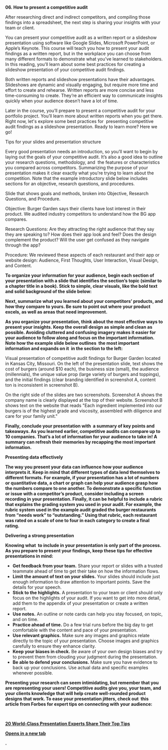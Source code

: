 
**06. How to present a competitive audit**

  

After researching direct and indirect competitors, and compiling those findings into a spreadsheet, the next step is sharing your insights with your team or client. 

You can present your competitive audit as a written report or a slideshow presentation using software like Google Slides, Microsoft PowerPoint, or Apple’s Keynote. This course will teach you how to present your audit findings as a written report, but in the workplace you can choose from many different formats to demonstrate what you’ve learned to stakeholders. In this reading, you’ll learn about some best practices for creating a slideshow presentation of your competitive audit findings. 

Both written reports and slideshow presentations have their advantages. Slideshows are dynamic and visually engaging, but require more time and effort to create and rehearse. Written reports are more concise and less time-consuming to create. They’re an efficient way to communicate insights quickly when your audience doesn’t have a lot of time. 

Later in the course, you’ll prepare to present a competitive audit for your portfolio project. You’ll learn more about written reports when you get there. Right now, let's explore some best practices for  presenting competitive audit findings as a slideshow presentation. Ready to learn more? Here we go!

Tips for your slides and presentation structure

Every good presentation needs an introduction, so you’ll want to begin by laying out the goals of your competitive audit. It’s also a good idea to outline your research questions, methodology, and  the features or characteristics you compared across competitors. Summarizing the purpose of your presentation makes it clear exactly what you're trying to learn about the competition. Note that the example introductory slide below includes sections for an objective, research questions, and procedures. 

  

Slide that shows goals and methods, broken into Objective, Research Questions, and Procedure.

Objective: Burger Garden says their clients have lost interest in their product. We audited industry competitors to understand how the BG app compares.

Research Questions: Are they attracting the right audience that they say they are speaking to? How does their app look and feel? Does the design complement the product? Will the user get confused as they navigate through the app?

Procedure: We reviewed these aspects of each restaurant and their app or website design: Audience, First Thoughts, User Interaction, Visual Design, and Content.

**To organize your information for your audience, begin each section of your presentation with a slide that identifies the section’s topic (similar to a chapter title in a book). Stick to simple, clear visuals, like the bold text and solid background of the slide below:** 

  

  

**Next, summarize what you learned about your competitors’ products, and how they compare to yours. Be sure to point out where your product excels, as well as areas that need improvement.**

**As you organize your presentation, think about the most effective ways to present your insights. Keep the overall design as simple and clean as possible. Avoiding cluttered and confusing imagery makes it easier for your audience to follow along and focus on the important information. Note how the example slide below outlines  the most important information and expands on it  in the section to the left:**

  

Visual presentation of competitive audit findings for Burger Garden located in Kansas City, Missouri. On the left of the presentation slide, text shows the cost of burgers (around $10 each), the business size (small), the audience (millennials), the unique value prop (large variety of burgers and toppings), and the initial findings (clear branding identified in screenshot A, content ton is inconsistent in screenshot B).

On the right side of the slides are two screenshots. Screenshot A shows the company name is clearly displayed at the top of their website. Screenshot B shows text on the website that reads "Each ingredient implemented into our burgers is of the highest grade and viscosity, assembled with diligence and care for your family unit."

**Finally, conclude your presentation with  a summary of key points and takeaways. As you learned earlier, competitive audits can compare up to 10 companies. That’s a lot of information for your audience to take in! A summary can refresh their memories by recapping the most important information.** 

**Presenting data effectively**

**The way you present your data can influence how your audience interprets it. Keep in mind that different types of data lend themselves to different formats. For example, if your presentation has a lot of numbers or quantitative data, a chart or graph can help your audience grasp how the numbers compare to one another. To demonstrate a specific function or issue with a competitor’s product, consider including a screen recording in your presentation. Finally, it can be helpful to include a rubric that explains the grading system you used in your audit. For example, the rubric system used in the example audit graded the burger restaurants from “needs work” to “outstanding.” Using that rubric, each restaurant was rated on a scale of one to four in each category to create a final rating.**

**Delivering a strong presentation** 

**Knowing what  to include in your presentation is only part of the process. As you prepare to present your findings, keep these tips for effective presentations in mind:**

- **Get feedback from your team.** Share your report or slides with a trusted teammate ahead of time to get their take on how the information flows. 
- **Limit the amount of text on your slides.** Your slides should include just enough information to draw attention to important points. Save the details for your speech. 
- **Stick to the highlights.** A presentation to your team or client should only focus on the highlights of your audit. If you want to get into more detail, add them to the appendix of your presentation or create a written report. 
- **Use notes.** An outline or note cards can help you stay focused, on topic, and on time. 
- **Practice ahead of time.** Do a few trial runs before the big day to get comfortable with the content and pace of your presentation.
- **Use relevant graphics.** Make sure any images and graphics relate directly to the topic of your presentation. Choose images and graphics carefully to ensure they enhance clarity.
- **Keep your biases in check.** Be aware of your own design biases and try to prevent them from clouding your judgment during the presentation.
- **Be able to defend your conclusions.** Make sure you have evidence to back up your conclusions. Use actual data and specific examples whenever possible. 

**Presenting your research can seem intimidating, but remember that you are representing your users! Competitive audits give you, your team, and your clients knowledge that will help create well-rounded product designs that work. To ease your presentation jitters, check out  this article from Forbes for expert tips on connecting with your audience:** 

 [](https://www.forbes.com/sites/markfidelman/2014/08/15/20-world-class-presentation-experts-share-their-top-tips/?sh=2920b075c40d)

[**20 World-Class Presentation Experts Share Their Top Tips**](https://www.forbes.com/sites/markfidelman/2014/08/15/20-world-class-presentation-experts-share-their-top-tips/?sh=2920b075c40d)

[**Opens in a new tab**](https://www.forbes.com/sites/markfidelman/2014/08/15/20-world-class-presentation-experts-share-their-top-tips/?sh=2920b075c40d)

**.**